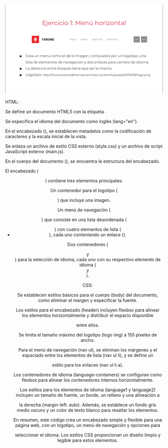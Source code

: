 ![](https://github.com/JhoanSB0608/practicaFlex/blob/ejercicio1/storage/img/ejercicio1.png)


HTML:

Se define un documento HTML5 con la etiqueta <!DOCTYPE html>.

Se especifica el idioma del documento como inglés (lang="en").

En el encabezado (<head>), se establecen metadatos como la codificación de caracteres y la escala inicial de la vista.

Se enlaza un archivo de estilo CSS externo (style.css) y un archivo de script JavaScript externo (main.js).

En el cuerpo del documento (<body>), se encuentra la estructura del encabezado.

El encabezado (<header>) contiene tres elementos principales:

Un contenedor para el logotipo (<div class="logo">) que incluye una imagen.

Un menú de navegación (<nav>) que consiste en una lista desordenada (<ul>) con cuatro elementos de lista (<li>), cada uno conteniendo un 
enlace (<a>).


Dos contenedores (<div class="language-container1"> y <div class="language-container2">) para la selección de idioma, cada uno con su 
respectivo elemento de idioma (<div class="language1"> y <div class="language2">).


CSS:


Se establecen estilos básicos para el cuerpo (body) del documento, como eliminar el margen y especificar la fuente.


Los estilos para el encabezado (header) incluyen flexbox para alinear los elementos horizontalmente y distribuir el espacio disponible 

entre ellos.


Se limita el tamaño máximo del logotipo (logo img) a 155 píxeles de ancho.


Para el menú de navegación (nav ul), se eliminan los márgenes y el espaciado entre los elementos de lista (nav ul li), y se define un 

estilo para los enlaces (nav ul li a).


Los contenedores de idioma (language-containers) se configuran como flexbox para alinear los contenedores internos horizontalmente.


Los estilos para los elementos de idioma (language1 y language2) incluyen un tamaño de fuente, un borde, un relleno y una alineación a 

la derecha (margin-left: auto). Además, se establece un fondo gris medio oscuro y un color de texto blanco para resaltar los elementos.


En resumen, este código crea un encabezado simple y flexible para una página web, con un logotipo, un menú de navegación y opciones para 

seleccionar el idioma. Los estilos CSS proporcionan un diseño limpio y legible para estos elementos.